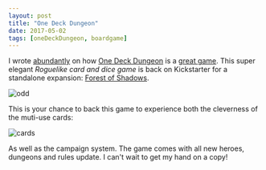 ```yaml
---
layout: post
title: "One Deck Dungeon"
date: 2017-05-02
tags: [oneDeckDungeon, boardgame]
---
```


I wrote [abundantly](https://lochrist.github.io/blog/2017-03-22-micro-games) on how [One Deck Dungeon](https://www.boardgamegeek.com/boardgame/179275/one-deck-dungeon) is a [great game](https://lochrist.github.io/blog/2017-04-02-multi-use-cards). This super elegant *Roguelike card and dice game* is back on Kickstarter for a standalone expansion: [Forest of Shadows](https://www.kickstarter.com/projects/asmadigames/one-deck-dungeon-forest-of-shadows).

![odd](https://ksr-ugc.imgix.net/assets/016/393/081/d34b09647e6f7df7779fe34addd39f08_original.png?w=680&fit=max&v=1493133634&auto=format&lossless=true&s=4ea93073615582ab2c3048c5712a2fb4)

This is your chance to back this game to experience both the cleverness of the muti-use cards:

![cards](https://ksr-ugc.imgix.net/assets/016/351/931/7bd0e16af380c3c9c4db29c04894aad6_original.png?w=680&fit=max&v=1492836724&auto=format&lossless=true&s=de585c999c50a2e8fd8cb56e31a30b8d)

As well as the campaign system. The game comes with all new heroes, dungeons and rules update. I can't wait to get my hand on a copy!
